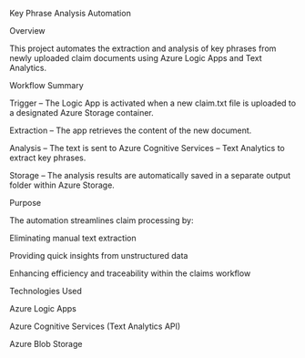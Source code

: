 Key Phrase Analysis Automation



Overview

This project automates the extraction and analysis of key phrases from newly uploaded claim documents using Azure Logic Apps and Text Analytics.



Workflow Summary

Trigger – The Logic App is activated when a new claim.txt file is uploaded to a designated Azure Storage container.



Extraction – The app retrieves the content of the new document.



Analysis – The text is sent to Azure Cognitive Services – Text Analytics to extract key phrases.



Storage – The analysis results are automatically saved in a separate output folder within Azure Storage.



Purpose

The automation streamlines claim processing by:

Eliminating manual text extraction

Providing quick insights from unstructured data

Enhancing efficiency and traceability within the claims workflow



Technologies Used

Azure Logic Apps

Azure Cognitive Services (Text Analytics API)

Azure Blob Storage

